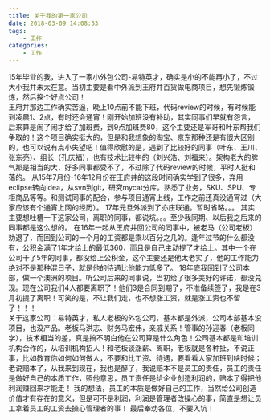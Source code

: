 ```yaml
---
title: 关于我的第一家公司
date: 2018-03-09 14:08:53
tags: 
    - 工作
categories: 
    - 工作
---
```

15年毕业的我，进入了一家小外包公司-易特英才，确实是小的不能再小了，不过大小我并未太在意。当初主要是看中外派到王府井百货做电商项目，想先锻炼锻炼，然后换个好点公司！  
王府井那边工作确实苦逼，晚上10点前不能下班，代码review的时候，有时候能到凌晨1、2点，有时还会通宵！刚开始加班没有补助，其实同事们早就有怨言，后来算是闹了闹才给了加班费，到9点加班费80，这个主要还是军哥和叶东帮我们争取的！这个项目确实挺大的，但是和我想象的淘宝、京东那种还是有很大区别的，也可以说有点小失望吧！值得欣慰的是，遇到了比较好的同事（叶东、王川、张东亮）、组长（孔庆福），也有技术比较牛的（刘兴浩、刘福来）。架构老大的脾气那是相当的大，好多同事都受不了，不过除了代码review的时候，平时人挺和蔼的。
从15年7月份-16年12月份在王府井的这段时间确实学到了很多，弃用eclipse转向idea，从svn到git，研究mycat分库。熟悉了业务，SKU、SPU、专柜商品等等。和测试同事的配合，参与项目通宵上线，工作之前还真没通宵过（大家应该有个通宵上网的经历）。
17年元旦外派到了亦庄联通。暂时省略。。。
其实主要想吐槽一下这家公司，离职的同事，都说坑。。。至少我同期、以后我之后来的同事都是这么想的。
在16年一起从王府井回公司的同事中，被老马（公司老板）劝退了，而回到公司的一个月的工资都是乘以百分之几的。逢年过节的什么都没有，公积金满了1年才给上的最低360，而且是自己主动提了才给上。其中一个在公司干了5年的同事，都没给上公积金，这个主要还是他太老实了，他的工作能力绝对不是那种混日子，就是他的待遇比他能力低多了。
18年底我回到了公司本部，做一个澳洲的项目。听公司后来的同事说，当初给了很多美好的许诺，都没兑现。现在公司我们4人都要离职了！他们3是合同到期了，不准备续签了，我是在3月初提了离职！可笑的是，不让我们走，也不想涨工资，就是涨工资也不留了！！！  
关于这家公司：易特英才，私人老板的外包公司，基本都是外派，公司本部基本没项目，也没产品。老板马洪志、财务马宏伟，亲戚关系！管事的孙迎春（老板同学），技术相当的差，真是搞不明白他在公司算是什么角色！公司基本都是和培训机构合作的，从培训机构招人！和老板谈涨薪、离职，老板就是各种扯，不说正事，比如教育你如何如何做人，不要和比工资、待遇，要看看人家加班到啥时候；老说赔本了，从我来到现在，我也是醉了，我说赔本不是员工的责任，员工的责任是做好自己的本质工作，照他意思，员工责任是给企业创造利润的，赔本了得把他利润赚回来才能走！
我的想法，员工的本质是做好自己的工作，当然给公司创造价值才有存在的意义，但是可不是利润，利润是管理者改操心的事，简直是想让员工拿着员工的工资去操心管理者的事！
最后奉劝各位，不要入坑！